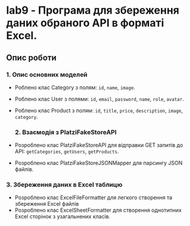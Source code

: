 # lab9 - Програма для збереження даних обраного API в форматі Excel.

## Опис роботи

### 1. Опис основних моделей

- Роблено клас Category з полям: `id`, `name`, `image`.
- Роблено клас User з полями: `id`, `email`, `password`, `name`, `role`, `avatar`.
- Роблено клас Product з полям: `id`, `title`, `price`, `description`, `image`, `category`.

  ### 2. Взаємодія з PlatziFakeStoreAPI

- Розроблено клас PlatziFakeStoreAPI для відправки GET запитів до API: `getCategories`, `getUsers`, `getProducts`.
- Розроблено клас PlatziFakeStoreJSONMapper для парсингу JSON файлів.

### 3. Збереження даних в Excel таблицю

- Розроблено клас ExcelFileFormatter для легкого створення та збереження Excel файлів
- Розроблено клас ExcelSheetFormatter для створення однотипних Excel сторінок  з узагальнених класів.
